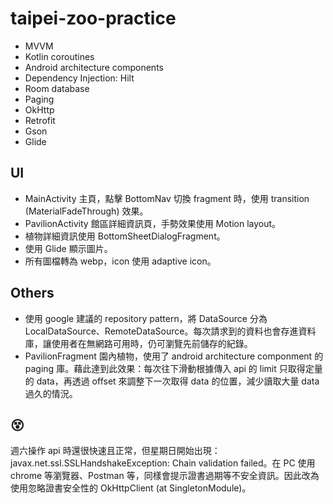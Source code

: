 # taipei-zoo-practice
* MVVM
* Kotlin coroutines
* Android architecture components
* Dependency Injection: Hilt
* Room database
* Paging
* OkHttp
* Retrofit
* Gson
* Glide

## UI
* MainActivity 主頁，點擊 BottomNav 切換 fragment 時，使用 transition (MaterialFadeThrough) 效果。
* PavilionActivity 館區詳細資訊頁，手勢效果使用 Motion layout。
* 植物詳細資訊使用 BottomSheetDialogFragment。
* 使用 Glide 顯示圖片。
* 所有圖檔轉為 webp，icon 使用 adaptive icon。

## Others
* 使用 google 建議的 repository pattern，將 DataSource 分為 LocalDataSource、RemoteDataSource。每次請求到的資料也會存進資料庫，讓使用者在無網路可用時，仍可瀏覽先前儲存的紀錄。
* PavilionFragment 園內植物，使用了 android architecture componment 的 paging 庫。藉此達到此效果：每次往下滑動根據傳入 api 的 limit 只取得定量的 data，再透過 offset 來調整下一次取得 data 的位置，減少讀取大量 data 過久的情況。

## 😵
週六操作 api 時還很快速且正常，但星期日開始出現：javax.net.ssl.SSLHandshakeException: Chain validation failed。在 PC 使用 chrome 等瀏覽器、Postman 等，同樣會提示證書過期等不安全資訊。因此改為使用忽略證書安全性的 OkHttpClient (at SingletonModule)。
